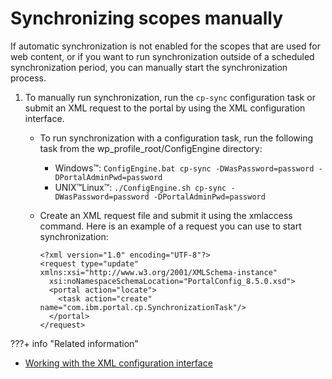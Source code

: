 # Synchronizing scopes manually

If automatic synchronization is not enabled for the scopes that are used for web content, or if you want to run synchronization outside of a scheduled synchronization period, you can manually start the synchronization process.

1.  To manually run synchronization, run the `cp-sync` configuration task or submit an XML request to the portal by using the XML configuration interface.

    -   To run synchronization with a configuration task, run the following task from the wp_profile_root/ConfigEngine directory:
        -   Windows™: `ConfigEngine.bat cp-sync -DWasPassword=password -DPortalAdminPwd=password`
        -   UNIX™Linux™: `./ConfigEngine.sh cp-sync -DWasPassword=password -DPortalAdminPwd=password`

    -   Create an XML request file and submit it using the xmlaccess command. Here is an example of a request you can use to start synchronization:

        ```
        <?xml version="1.0" encoding="UTF-8"?> 
        <request type="update" xmlns:xsi="http://www.w3.org/2001/XMLSchema-instance" 
          xsi:noNamespaceSchemaLocation="PortalConfig_8.5.0.xsd"> 
          <portal action="locate"> 
            <task action="create" name="com.ibm.portal.cp.SynchronizationTask"/> 
          </portal> 
        </request>
        ```

???+ info "Related information"  
  - [Working with the XML configuration interface](../../../../../extend_dx/development_tools/portal_admin_tools/xml_config_interface/working_xml_config_interface/index.md)

